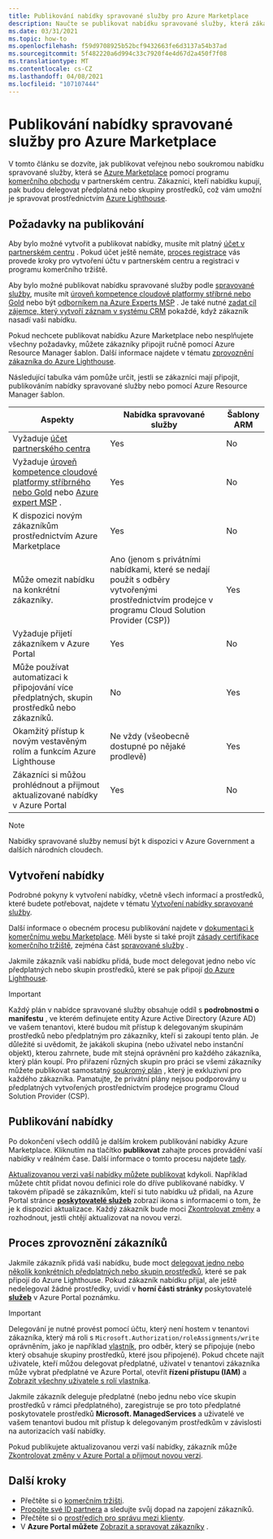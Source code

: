 ```yaml
---
title: Publikování nabídky spravované služby pro Azure Marketplace
description: Naučte se publikovat nabídku spravované služby, která zákazníkům zařadí do Azure Lighthouse.
ms.date: 03/31/2021
ms.topic: how-to
ms.openlocfilehash: f59d9708925b52bcf9432663fe6d3137a54b37ad
ms.sourcegitcommit: 5f482220a6d994c33c7920f4e4d67d2a450f7f08
ms.translationtype: MT
ms.contentlocale: cs-CZ
ms.lasthandoff: 04/08/2021
ms.locfileid: "107107444"
---
```

# <a name="publish-a-managed-service-offer-to-azure-marketplace"></a>Publikování nabídky spravované služby pro Azure Marketplace

V tomto článku se dozvíte, jak publikovat veřejnou nebo soukromou nabídku spravované služby, která se [Azure Marketplace](https://azuremarketplace.microsoft.com) pomocí programu [komerčního obchodu](../../marketplace/overview.md) v partnerském centru. Zákazníci, kteří nabídku kupují, pak budou delegovat předplatná nebo skupiny prostředků, což vám umožní je spravovat prostřednictvím [Azure Lighthouse](../overview.md).

## <a name="publishing-requirements"></a>Požadavky na publikování

Aby bylo možné vytvořit a publikovat nabídky, musíte mít platný [účet v partnerském centru](../../marketplace/create-account.md) . Pokud účet ještě nemáte, [proces registrace](https://aka.ms/joinmarketplace) vás provede kroky pro vytvoření účtu v partnerském centru a registraci v programu komerčního tržiště.

Aby bylo možné publikovat nabídku spravované služby podle [spravované služby](/legal/marketplace/certification-policies#700-managed-services), musíte mít [úroveň kompetence cloudové platformy stříbrné nebo Gold](/partner-center/learn-about-competencies) nebo být [odborníkem na Azure Experts MSP](https://partner.microsoft.com/membership/azure-expert-msp) . Je také nutné [zadat cíl zájemce, který vytvoří záznam v systému CRM](../../marketplace/plan-managed-service-offer.md#customer-leads) pokaždé, když zákazník nasadí vaši nabídku.

Pokud nechcete publikovat nabídku Azure Marketplace nebo nesplňujete všechny požadavky, můžete zákazníky připojit ručně pomocí Azure Resource Manager šablon. Další informace najdete v tématu [zprovoznění zákazníka do Azure Lighthouse](onboard-customer.md).

Následující tabulka vám pomůže určit, jestli se zákazníci mají připojit, publikováním nabídky spravované služby nebo pomocí Azure Resource Manager šablon.

|**Aspekty**  |**Nabídka spravované služby**  |**Šablony ARM**  |
|---------|---------|---------|
|Vyžaduje [účet partnerského centra](../../marketplace/create-account.md)   |Yes         |No        |
|Vyžaduje [úroveň kompetence cloudové platformy stříbrného nebo Gold](/partner-center/learn-about-competencies) nebo [Azure expert MSP](https://partner.microsoft.com/membership/azure-expert-msp) .      |Yes         |No         |
|K dispozici novým zákazníkům prostřednictvím Azure Marketplace     |Yes     |No       |
|Může omezit nabídku na konkrétní zákazníky.     |Ano (jenom s privátními nabídkami, které se nedají použít s odběry vytvořenými prostřednictvím prodejce v programu Cloud Solution Provider (CSP))         |Yes         |
|Vyžaduje přijetí zákazníkem v Azure Portal     |Yes     |No   |
|Může používat automatizaci k připojování více předplatných, skupin prostředků nebo zákazníků. |No     |Yes    |
|Okamžitý přístup k novým vestavěným rolím a funkcím Azure Lighthouse     |Ne vždy (všeobecně dostupné po nějaké prodlevě)         |Yes         |
|Zákazníci si můžou prohlédnout a přijmout aktualizované nabídky v Azure Portal | Yes | No |

> [!NOTE]
> Nabídky spravované služby nemusí být k dispozici v Azure Government a dalších národních cloudech.

## <a name="create-your-offer"></a>Vytvoření nabídky

Podrobné pokyny k vytvoření nabídky, včetně všech informací a prostředků, které budete potřebovat, najdete v tématu [Vytvoření nabídky spravované služby](../../marketplace/create-managed-service-offer.md).

Další informace o obecném procesu publikování najdete v [dokumentaci k komerčnímu webu Marketplace](../../marketplace/overview.md). Měli byste si také projít [zásady certifikace komerčního tržiště](/legal/marketplace/certification-policies), zejména část [spravované služby](/legal/marketplace/certification-policies#700-managed-services) .

Jakmile zákazník vaši nabídku přidá, bude moct delegovat jedno nebo víc předplatných nebo skupin prostředků, které se pak připojí [do Azure Lighthouse](#the-customer-onboarding-process).

> [!IMPORTANT]
> Každý plán v nabídce spravované služby obsahuje oddíl s **podrobnostmi o manifestu** , ve kterém definujete entity Azure Active Directory (Azure AD) ve vašem tenantovi, které budou mít přístup k delegovaným skupinám prostředků nebo předplatným pro zákazníky, kteří si zakoupí tento plán. Je důležité si uvědomit, že jakákoli skupina (nebo uživatel nebo instanční objekt), kterou zahrnete, bude mít stejná oprávnění pro každého zákazníka, který plán koupí. Pro přiřazení různých skupin pro práci se všemi zákazníky můžete publikovat samostatný [soukromý plán](../../marketplace/private-offers.md) , který je exkluzivní pro každého zákazníka. Pamatujte, že privátní plány nejsou podporovány u předplatných vytvořených prostřednictvím prodejce programu Cloud Solution Provider (CSP).

## <a name="publish-your-offer"></a>Publikování nabídky

Po dokončení všech oddílů je dalším krokem publikování nabídky Azure Marketplace. Kliknutím na tlačítko **publikovat** zahajte proces provádění vaší nabídky v reálném čase. Další informace o tomto procesu najdete [tady](../../marketplace/review-publish-offer.md).

[Aktualizovanou verzi vaší nabídky můžete publikovat](../..//marketplace/partner-center-portal/update-existing-offer.md) kdykoli. Například můžete chtít přidat novou definici role do dříve publikované nabídky. V takovém případě se zákazníkům, kteří si tuto nabídku už přidali, na Azure Portal stránce [**poskytovatelé služeb**](view-manage-service-providers.md) zobrazí ikona s informacemi o tom, že je k dispozici aktualizace. Každý zákazník bude moci [Zkontrolovat změny](view-manage-service-providers.md#update-service-provider-offers) a rozhodnout, jestli chtějí aktualizovat na novou verzi. 

## <a name="the-customer-onboarding-process"></a>Proces zprovoznění zákazníků

Jakmile zákazník přidá vaši nabídku, bude moct [delegovat jedno nebo několik konkrétních předplatných nebo skupin prostředků](view-manage-service-providers.md#delegate-resources), které se pak připojí do Azure Lighthouse. Pokud zákazník nabídku přijal, ale ještě nedelegoval žádné prostředky, uvidí v **horní části stránky** poskytovatelé [**služeb**](view-manage-service-providers.md) v Azure Portal poznámku.

> [!IMPORTANT]
> Delegování je nutné provést pomocí účtu, který není hostem v tenantovi zákazníka, který má roli s `Microsoft.Authorization/roleAssignments/write` oprávněním, jako je například [vlastník](../../role-based-access-control/built-in-roles.md#owner), pro odběr, který se připojuje (nebo který obsahuje skupiny prostředků, které jsou připojené). Pokud chcete najít uživatele, kteří můžou delegovat předplatné, uživatel v tenantovi zákazníka může vybrat předplatné ve Azure Portal, otevřít **řízení přístupu (IAM)** a [Zobrazit všechny uživatele s rolí vlastníka](../../role-based-access-control/role-assignments-list-portal.md#list-owners-of-a-subscription).

Jakmile zákazník deleguje předplatné (nebo jednu nebo více skupin prostředků v rámci předplatného), zaregistruje se pro toto předplatné poskytovatele prostředků **Microsoft. ManagedServices** a uživatelé ve vašem tenantovi budou mít přístup k delegovaným prostředkům v závislosti na autorizacích vaší nabídky.

Pokud publikujete aktualizovanou verzi vaší nabídky, zákazník může [Zkontrolovat změny v Azure Portal a přijmout novou verzi](view-manage-service-providers.md#update-service-provider-offers).

## <a name="next-steps"></a>Další kroky

- Přečtěte si o [komerčním tržišti](../../marketplace/overview.md).
- [Propojte své ID partnera](partner-earned-credit.md) a sledujte svůj dopad na zapojení zákazníků.
- Přečtěte si o [prostředích pro správu mezi klienty](../concepts/cross-tenant-management-experience.md).
- V **Azure Portal můžete** [Zobrazit a spravovat zákazníky](view-manage-customers.md) .

